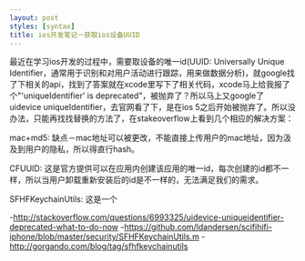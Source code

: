```yaml
---
layout: post
styles: [syntax]
title: ios开发笔记－获取ios设备UUID
---
```


最近在学习ios开发的过程中，需要取设备的唯一id(UUID:
Universally Unique Identifier，通常用于识别和对用户活动进行跟踪，用来做数据分析)，就google找了下相关的api，找到了答案就在xcode里写下了相关代码，xcode马上给我报了个"'uniqueIdentifier' is deprecated"，被抛弃了？所以马上又google了 uidevice uniqueIdentifier，去官网看了下，是在ios 5之后开始被抛弃了。所以没办法，只能再找找替换的方法了，在stakeoverflow上看到几个相应的解决方案：

mac+md5: 缺点－mac地址可以被更改，不能直接上传用户的mac地址，因为汲及到用户的隐私，所以得直行hash。

CFUUID: 这是官方提供可以在应用内创建该应用的唯一id，每次创建的id都不一样，所以当用户卸载重新安装后的id是不一样的，无法满足我们的需求。

SFHFKeychainUtils: 这是一个

-<http://stackoverflow.com/questions/6993325/uidevice-uniqueidentifier-deprecated-what-to-do-now>
-<https://github.com/ldandersen/scifihifi-iphone/blob/master/security/SFHFKeychainUtils.m>
-<http://gorgando.com/blog/tag/sfhfkeychainutils>